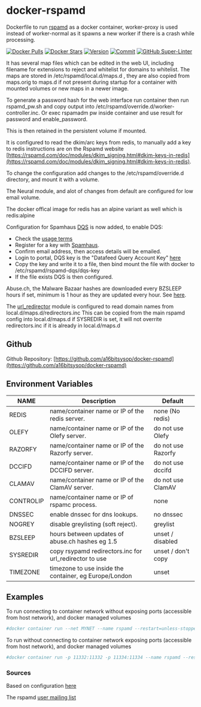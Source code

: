 # docker-rspamd
Dockerfile to run [rspamd](https://rspamd.com/) as a docker container, worker-proxy is used instead of worker-normal as it spawns a new worker if there is a crash while processing.

[![Docker Pulls](https://img.shields.io/docker/pulls/a16bitsysop/rspamd.svg?style=flat-square)](https://hub.docker.com/r/a16bitsysop/rspamd/)
[![Docker Stars](https://img.shields.io/docker/stars/a16bitsysop/rspamd.svg?style=flat-square)](https://hub.docker.com/r/a16bitsysop/rspamd/)
[![Version](https://images.microbadger.com/badges/version/a16bitsysop/rspamd.svg)](https://microbadger.com/images/a16bitsysop/rspamd "Get your own version badge on microbadger.com")
[![Commit](https://images.microbadger.com/badges/commit/a16bitsysop/rspamd.svg)](https://microbadger.com/images/a16bitsysop/rspamd "Get your own commit badge on microbadger.com")
[![GitHub Super-Linter](https://github.com/a16bitsysop/docker-rspamd/workflows/Super-Linter/badge.svg)](https://github.com/marketplace/actions/super-linter)

It has several map files which can be edited in the web UI, including filename for extensions to reject and whitelist for domains to whitelist.  The maps are stored in /etc/rspamd/local.d/maps.d , they are also copied from maps.orig to maps.d if not present during startup for a container with mounted volumes or new maps in a newer image.

To generate a password hash for the web interface run container then run rspamd_pw.sh and copy output into /etc/rspamd/override.d/worker-controller.inc.  Or exec rspamadm pw inside container and use result for password and enable_password.

This is then retained in the persistent volume if mounted.

It is configured to read the dkim/arc keys from redis, to manually add a key to redis instructions are on the Rspamd website [https://rspamd.com/doc/modules/dkim_signing.html#dkim-keys-in-redis](https://rspamd.com/doc/modules/dkim_signing.html#dkim-keys-in-redis).

To change the configuration add changes to the /etc/rspamd/override.d directory, and mount it with a volume.

The Neural module, and alot of changes from default are configured for low email volume.

The docker offical image for redis has an alpine variant as well which is redis:alpine

Configuration for Spamhaus [DQS](https://github.com/spamhaus/rspamd-dqs) is now added, to enable DQS:

* Check the [usage terms](https://www.spamhaus.org/organization/dnsblusage/)
* Register for a key with [Spamhaus](https://www.spamhaustech.com/dqs/).
* Confirm email address, then access details will be emailed.
* Login to portal, DQS key is the "Datafeed Query Account Key" [here](https://portal.spamhaustech.com/manuals/dqs)
* Copy the key and write it to a file, then bind mount the file with docker to /etc/rspamd/rspamd-dqs/dqs-key
* If the file exists DQS is then configured.

Abuse.ch, the Malware Bazaar hashes are downloaded every BZSLEEP hours if set,
minimum is 1 hour as they are updated every hour.
See [here](https://bazaar.abuse.ch/).

The [url_redirector](https://rspamd.com/doc/modules/url_redirector.html) module
is configured to read domain names from local.d/maps.d/redirectors.inc
This can be copied from the main rspamd config into local.d/maps.d if SYSREDIR
is set, it will not overrite redirectors.inc if it is already in local.d/maps.d

## Github
Github Repository: [https://github.com/a16bitsysop/docker-rspamd](https://github.com/a16bitsysop/docker-rspamd)

## Environment Variables

| NAME      | Description                                            | Default            |
| --------- | ------------------------------------------------------ | ------------------ |
| REDIS     | name/container name or IP of the redis server.         | none (No redis)    |
| OLEFY     | name/container name or IP of the Olefy server.         | do not use Olefy   |
| RAZORFY   | name/container name or IP of the Razorfy server.       | do not use Razorfy |
| DCCIFD    | name/container name or IP of the DCCIFD server.        | do not use dccifd  |
| CLAMAV    | name/container name or IP of the ClamAV server.        | do not use ClamAV  |
| CONTROLIP | name/container name or IP of rspamc process.           | none               |
| DNSSEC    | enable dnssec for dns lookups.                         | no dnssec          |
| NOGREY    | disable greylisting (soft reject).                     | greylist           |
| BZSLEEP   | hours between updates of abuse.ch hashes eg 1.5        | unset / disabled   |
| SYSREDIR  | copy rsypamd redirectors.inc for url_redirector to use | unset / don't copy |
| TIMEZONE  | timezone to use inside the container, eg Europe/London | unset              |

## Examples
To run connecting to container network without exposing ports (accessible from host network), and docker managed volumes
```bash
#docker container run --net MYNET --name rspamd --restart=unless-stopped --mount source=rspamd-var,target=/var/lib/rspamd --mount source=rspamd-over,target=/etc/rspamd/override.d -d a16bitsysop/rspamd
```

To run without connecting to container network exposing ports (accessible from host network), and docker managed volumes
```bash
#docker container run -p 11332:11332 -p 11334:11334 --name rspamd --restart=unless-stopped --mount source=rspamd-var,target=/var/lib/rspamd --mount source=rspamd-over,target=/etc/rspamd/override.d -d a16bitsysop/rspamd
```

### Sources
Based on configuration [here](https://thomas-leister.de/en/mailserver-debian-stretch/)

The rspamd [user mailing list](https://lists.rspamd.com/mailman/listinfo)
